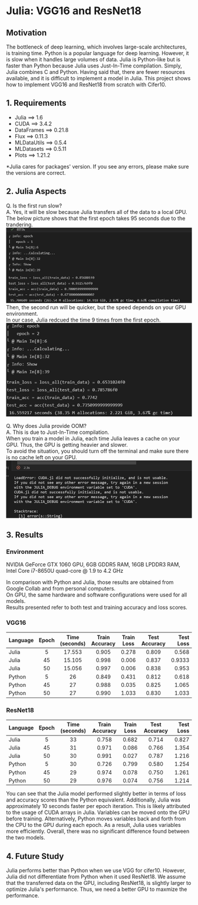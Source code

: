 # Julia: VGG16 and ResNet18

## Motivation
The bottleneck of deep learning, which involves large-scale architectures, is training time. Python is a popular language for deep learning. However, it is slow when it handles large volumes of data. Julia is Python-like but is faster than Python because Julia uses Just-In-Time compilation. Simply, Julia combines C and Python. Having said that, there are fewer resources available, and it is difficult to implement a model in Julia. This project shows how to implement VGG16 and ResNet18 from scratch with Cifer10.

## 1. Requirements
- Julia ==> 1.6
- CUDA ==> 3.4.2
- DataFrames ==> 0.21.8
- Flux ==> 0.11.3
- MLDataUtils ==> 0.5.4
- MLDatasets ==> 0.5.11
- Plots ==> 1.21.2

*Julia cares for packages' version. If you see any errors, please make sure the versions are correct.

## 2. Julia Aspects
Q. Is the first run slow?<br>
A. Yes, it will be slow because Julia transfers all of the data to a local GPU.<br>
The below picture shows that the first epoch takes 95 seconds due to the trandering.
<img src="./src/julia1.png" alt="Julia epoch1" title="Julia epoch1"><br>
Then, the second run will be quicker, but the speed depends on your GPU environment.<br>
In our case, Julia redcued the time 9 times from the first epoch.
<img src="./src/epoch2.png" alt="Julia epoch2" title="Julia epoch2"><br>

Q. Why does Julia provide OOM?<br>
A. This is due to Just-In-Time compilation.<br>
When you train a model in Julia, each time Julia leaves a cache on your GPU. Thus, the GPU is getting heavier and slower.<br>
To avoid the situation, you should turn off the terminal and make sure there is no cache left on your GPU.
<img src="./src/oom.png" alt="julia oom" title="Julia oom"><br>

## 3. Results

### Environment
NVIDIA GeForce GTX 1060 GPU, 6GB GDDR5 RAM, 16GB LPDDR3 RAM, Intel Core i7-8650U quad-core @ 1.9 to 4.2 GHz

In comparison with Python and Julia, those results are obtained from Google Collab and from personal computers.<br>
On GPU, the same hardware and software configurations were used for all models.<br>
Results presented refer to both test and training accuracy and loss scores.<br>

### VGG16
| Language | Epoch | Time (seconds) | Train Accuracy | Train Loss | Test Accuracy | Test Loss |
|:-----|:--------:|:------:|:-----:|:--------:|:------:|------:|
|Julia    | 5     | 17.553        |  0.905          | 0.278       |  0.809         |0.568     |
|Julia    | 45    | 15.105          |  0.998         | 0.006      | 0.837        | 0.9333    |
|Julia    | 50    | 15.056         |  0.997          | 0.006      | 0.838        | 0.953      |
|Python   | 5     | 26             | 0.849         |  0.431      | 0.812        | 0.618    |
|Python   | 45    | 27             | 0.988          | 0.035      | 0.825        | 1.065    |
|Python   | 50    | 27             | 0.990         | 1.033      | 0.830          | 1.033     |

### ResNet18
| Language | Epoch | Time (seconds) | Train Accuracy | Train Loss | Test Accuracy | Test Loss |
|:-----|:--------:|:------:|:-----:|:--------:|:------:|------:|
|Julia    | 5     | 33        |  0.758          | 0.682      | 0.714         | 0.827     |
|Julia    | 45    | 31         | 0.971          | 0.086      | 0.766         | 1.354    |
|Julia    | 50    | 30        | 0.991          | 0.027      | 0.787         | 1.216     |
|Python   | 5     | 30             | 0.726          | 0.799      | 0.580         | 1.254   |
|Python   | 45    | 29             | 0.974          | 0.078      | 0.750         | 1.261    |
|Python   | 50    | 29             | 0.976          | 0.074      | 0.756         | 1.214    |

You can see that the Julia model performed slightly better in terms of loss and accuracy scores than the Python equivalent. Additionally, Julia was approximately 10 seconds faster per epoch iteration. This is likely attributed to the usage of CUDA arrays in Julia. Variables can be moved onto the GPU before training. Alternatively, Python moves variables back and forth from the CPU to the GPU during each epoch. As a result, Julia uses variables more efficiently. Overall, there was no significant difference found between the two models.

## 4. Future Study
Julia performs better than Python when we use VGG for cifer10. However, Julia did not differentiate from Python when it used ResNet18. We assume that the transferred data on the GPU, including ResNet18, is slightly larger to optimize Julia's performance. Thus, we need a better GPU to maxmize the performance.
